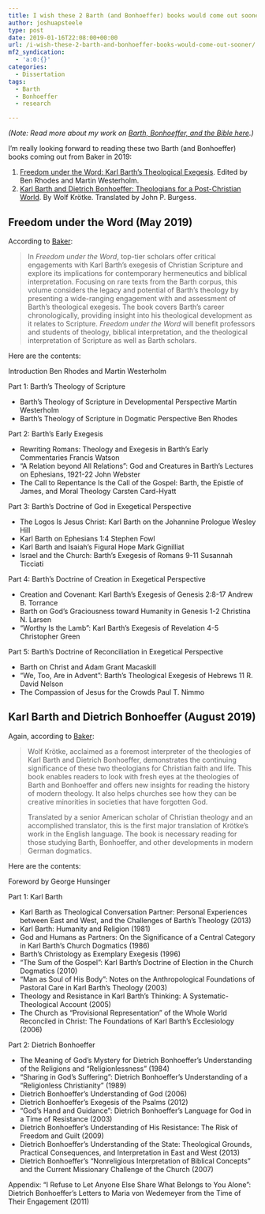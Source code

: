 ```yaml
---
title: I wish these 2 Barth (and Bonhoeffer) books would come out sooner!
author: joshuapsteele
type: post
date: 2019-01-16T22:08:00+00:00
url: /i-wish-these-2-barth-and-bonhoeffer-books-would-come-out-sooner/
mf2_syndication:
  - 'a:0:{}'
categories:
  - Dissertation
tags:
  - Barth
  - Bonhoeffer
  - research

---
```

_(Note: Read more about my work on [Barth, Bonhoeffer, and the Bible here][1].)_

I&#8217;m really looking forward to reading these two Barth (and Bonhoeffer) books coming out from Baker in 2019:

  1. [Freedom under the Word: Karl Barth’s Theological Exegesis][2]. Edited by Ben Rhodes and Martin Westerholm.
  2. [Karl Barth and Dietrich Bonhoeffer: Theologians for a Post-Christian World][3]. By Wolf Krötke. Translated by John P. Burgess.

## Freedom under the Word (May 2019)

According to [Baker][4]:

> In _Freedom under the Word_, top-tier scholars offer critical engagements with Karl Barth&#8217;s exegesis of Christian Scripture and explore its implications for contemporary hermeneutics and biblical interpretation. Focusing on rare texts from the Barth corpus, this volume considers the legacy and potential of Barth&#8217;s theology by presenting a wide-ranging engagement with and assessment of Barth&#8217;s theological exegesis. The book covers Barth&#8217;s career chronologically, providing insight into his theological development as it relates to Scripture. _Freedom under the Word_ will benefit professors and students of theology, biblical interpretation, and the theological interpretation of Scripture as well as Barth scholars.

Here are the contents:

Introduction Ben Rhodes and Martin Westerholm

Part 1: Barth&#8217;s Theology of Scripture

  * Barth&#8217;s Theology of Scripture in Developmental Perspective Martin Westerholm
  * Barth&#8217;s Theology of Scripture in Dogmatic Perspective Ben Rhodes

Part 2: Barth&#8217;s Early Exegesis

  * Rewriting Romans: Theology and Exegesis in Barth&#8217;s Early Commentaries Francis Watson
  * &#8220;A Relation beyond All Relations&#8221;: God and Creatures in Barth&#8217;s Lectures on Ephesians, 1921-22 John Webster
  * The Call to Repentance Is the Call of the Gospel: Barth, the Epistle of James, and Moral Theology Carsten Card-Hyatt

Part 3: Barth&#8217;s Doctrine of God in Exegetical Perspective

  * The Logos Is Jesus Christ: Karl Barth on the Johannine Prologue Wesley Hill
  * Karl Barth on Ephesians 1:4 Stephen Fowl
  * Karl Barth and Isaiah&#8217;s Figural Hope Mark Gignilliat
  * Israel and the Church: Barth&#8217;s Exegesis of Romans 9-11 Susannah Ticciati

Part 4: Barth&#8217;s Doctrine of Creation in Exegetical Perspective

  * Creation and Covenant: Karl Barth&#8217;s Exegesis of Genesis 2:8-17 Andrew B. Torrance
  * Barth on God&#8217;s Graciousness toward Humanity in Genesis 1-2 Christina N. Larsen
  * &#8220;Worthy Is the Lamb&#8221;: Karl Barth&#8217;s Exegesis of Revelation 4-5 Christopher Green

Part 5: Barth&#8217;s Doctrine of Reconciliation in Exegetical Perspective

  * Barth on Christ and Adam Grant Macaskill
  * &#8220;We, Too, Are in Advent&#8221;: Barth&#8217;s Theological Exegesis of Hebrews 11 R. David Nelson
  * The Compassion of Jesus for the Crowds Paul T. Nimmo

## Karl Barth and Dietrich Bonhoeffer (August 2019)

Again, according to [Baker][5]:

> Wolf Krötke, acclaimed as a foremost interpreter of the theologies of Karl Barth and Dietrich Bonhoeffer, demonstrates the continuing significance of these two theologians for Christian faith and life. This book enables readers to look with fresh eyes at the theologies of Barth and Bonhoeffer and offers new insights for reading the history of modern theology. It also helps churches see how they can be creative minorities in societies that have forgotten God.
> 
> Translated by a senior American scholar of Christian theology and an accomplished translator, this is the first major translation of Krötke&#8217;s work in the English language. The book is necessary reading for those studying Barth, Bonhoeffer, and other developments in modern German dogmatics.

Here are the contents:

Foreword by George Hunsinger

Part 1: Karl Barth

  * Karl Barth as Theological Conversation Partner: Personal Experiences between East and West, and the Challenges of Barth&#8217;s Theology (2013)
  * Karl Barth: Humanity and Religion (1981)
  * God and Humans as Partners: On the Significance of a Central Category in Karl Barth&#8217;s Church Dogmatics (1986)
  * Barth&#8217;s Christology as Exemplary Exegesis (1996)
  * &#8220;The Sum of the Gospel&#8221;: Karl Barth&#8217;s Doctrine of Election in the Church Dogmatics (2010)
  * &#8220;Man as Soul of His Body&#8221;: Notes on the Anthropological Foundations of Pastoral Care in Karl Barth&#8217;s Theology (2003)
  * Theology and Resistance in Karl Barth&#8217;s Thinking: A Systematic-Theological Account (2005)
  * The Church as &#8220;Provisional Representation&#8221; of the Whole World Reconciled in Christ: The Foundations of Karl Barth&#8217;s Ecclesiology (2006)

Part 2: Dietrich Bonhoeffer

  * The Meaning of God&#8217;s Mystery for Dietrich Bonhoeffer&#8217;s Understanding of the Religions and &#8220;Religionlessness&#8221; (1984)
  * &#8220;Sharing in God&#8217;s Suffering&#8221;: Dietrich Bonhoeffer&#8217;s Understanding of a &#8220;Religionless Christianity&#8221; (1989)
  * Dietrich Bonhoeffer&#8217;s Understanding of God (2006)
  * Dietrich Bonhoeffer&#8217;s Exegesis of the Psalms (2012)
  * &#8220;God&#8217;s Hand and Guidance&#8221;: Dietrich Bonhoeffer&#8217;s Language for God in a Time of Resistance (2003)
  * Dietrich Bonhoeffer&#8217;s Understanding of His Resistance: The Risk of Freedom and Guilt (2009)
  * Dietrich Bonhoeffer&#8217;s Understanding of the State: Theological Grounds, Practical Consequences, and Interpretation in East and West (2013)
  * Dietrich Bonhoeffer&#8217;s &#8220;Nonreligious Interpretation of Biblical Concepts&#8221; and the Current Missionary Challenge of the Church (2007)

Appendix: &#8220;I Refuse to Let Anyone Else Share What Belongs to You Alone&#8221;: Dietrich Bonhoeffer&#8217;s Letters to Maria von Wedemeyer from the Time of Their Engagement (2011)

 [1]: https://joshuapsteele.com/barth-bonhoeffer-and-the-bible/
 [2]: https://amzn.to/2VV05Hs
 [3]: https://amzn.to/2W5R9zc
 [4]: http://bakerpublishinggroup.com/books/freedom-under-the-word/385600
 [5]: http://bakerpublishinggroup.com/books/karl-barth-and-dietrich-bonhoeffer/376181